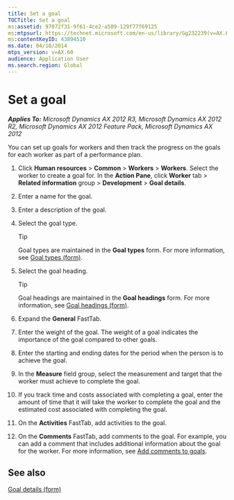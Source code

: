```yaml
---
title: Set a goal
TOCTitle: Set a goal
ms:assetid: 97072f31-9f61-4ce2-a509-129f77f69125
ms:mtpsurl: https://technet.microsoft.com/en-us/library/Gg232239(v=AX.60)
ms:contentKeyID: 43894510
ms.date: 04/18/2014
mtps_version: v=AX.60
audience: Application User
ms.search.region: Global
---
```


# Set a goal 


_**Applies To:** Microsoft Dynamics AX 2012 R3, Microsoft Dynamics AX 2012 R2, Microsoft Dynamics AX 2012 Feature Pack, Microsoft Dynamics AX 2012_

You can set up goals for workers and then track the progress on the goals for each worker as part of a performance plan.

1.  Click **Human resources** \> **Common** \> **Workers** \> **Workers**. Select the worker to create a goal for. In the **Action Pane**, click **Worker** tab \> **Related information** group \> **Development** \> **Goal details**.

2.  Enter a name for the goal.

3.  Enter a description of the goal.

4.  Select the goal type.
    

    > [!TIP]
    > <P>Goal types are maintained in the <STRONG>Goal types</STRONG> form. For more information, see <A href="https://technet.microsoft.com/en-us/library/hh208815(v=ax.60)">Goal types (form)</A>.</P>



5.  Select the goal heading.
    

    > [!TIP]
    > <P>Goal headings are maintained in the <STRONG>Goal headings</STRONG> form. For more information, see <A href="https://technet.microsoft.com/en-us/library/hh209487(v=ax.60)">Goal headings (form)</A>.</P>



6.  Expand the **General** FastTab.

7.  Enter the weight of the goal. The weight of a goal indicates the importance of the goal compared to other goals.

8.  Enter the starting and ending dates for the period when the person is to achieve the goal.

9.  In the **Measure** field group, select the measurement and target that the worker must achieve to complete the goal.

10. If you track time and costs associated with completing a goal, enter the amount of time that it will take the worker to complete the goal and the estimated cost associated with completing the goal.

11. On the **Activities** FastTab, add activities to the goal.

12. On the **Comments** FastTab, add comments to the goal. For example, you can add a comment that includes additional information about the goal for the worker. For more information, see [Add comments to goals](add-comments-to-goals.md).

## See also

[Goal details (form)](https://technet.microsoft.com/en-us/library/hh227645\(v=ax.60\))

  


